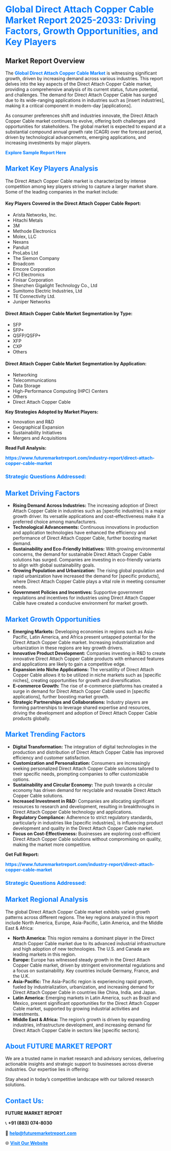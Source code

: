 <h1 style="color: #007BFF;">Global Direct Attach Copper Cable Market Report 2025-2033: Driving Factors, Growth Opportunities, and Key Players</h1>

<section id="overview">
<h2>Market Report Overview</h2>
<p>The <a href="https://www.futuremarketreport.com/industry-report/direct-attach-copper-cable-market" style="color: #007BFF; text-decoration: none;"><strong>Global Direct Attach Copper Cable Market</strong></a> is witnessing significant growth, driven by increasing demand across various industries. This report delves into the key aspects of the Direct Attach Copper Cable market, providing a comprehensive analysis of its current status, future potential, and challenges. The demand for Direct Attach Copper Cable has surged due to its wide-ranging applications in industries such as [insert industries], making it a critical component in modern-day [applications].</p>
<p>As consumer preferences shift and industries innovate, the Direct Attach Copper Cable market continues to evolve, offering both challenges and opportunities for stakeholders. The global market is expected to expand at a substantial compound annual growth rate (CAGR) over the forecast period, driven by technological advancements, emerging applications, and increasing investments by major players.</p>
</section>

<section id="overview">
<p><a href="https://www.futuremarketreport.com/request-sample/reportId=113438" style="color: #007BFF; text-decoration: none;"><strong>Explore Sample Report Here</strong></a></p>
</section>

<section id="key-players">
<h2 style="color: #007BFF;">Market Key Players Analysis</h2>
<p>The Direct Attach Copper Cable market is characterized by intense competition among key players striving to capture a larger market share. Some of the leading companies in the market include:</p>
<h4>Key Players Covered in the Direct Attach Copper Cable Report:</h4>
<ul><li>Arista Networks, Inc.</li><li>Hitachi Metals</li><li>3M</li><li>Methode Electronics</li><li>Molex, LLC</li><li>Nexans</li><li>Panduit</li><li>ProLabs Ltd</li><li>The Siemon Company</li><li>Broadcom</li><li>Emcore Corporation</li><li>FCI Electronics</li><li>Finisar Corporation</li><li>Shenzhen Gigalight Technology Co., Ltd</li><li>Sumitomo Electric Industries, Ltd</li><li>TE Connectivity Ltd.</li><li>Juniper Networks</li></ul>
<h4>Direct Attach Copper Cable Market Segmentation by Type:</h4>
<ul><li>SFP</li><li>SFP+</li><li>QSFP/QSFP+</li><li>XFP</li><li>CXP</li><li>Others</li></ul>

<h4>Direct Attach Copper Cable Market Segmentation by Application:</h4>
<ul><li>Networking</li><li>Telecommunications</li><li>Data Storage</li><li>High-Performance Computing (HPC) Centers</li><li>Others</li><li>Direct Attach Copper Cable</li></ul>
<p><strong>Key Strategies Adopted by Market Players:</strong></p>
<ul>
<li>Innovation and R&D</li>
<li>Geographical Expansion</li>
<li>Sustainability Initiatives</li>
<li>Mergers and Acquisitions</li>
</ul>
</section>

<section>
<p><strong>Read Full Analysis: </strong></p><a href="https://www.futuremarketreport.com/industry-report/direct-attach-copper-cable-market" style="color: #007BFF; text-decoration: none;"><strong>https://www.futuremarketreport.com/industry-report/direct-attach-copper-cable-market</strong></a>
<h3 style="color: #007BFF;">Strategic Questions Addressed:</h3>
</section>

<section id="driving-factors">
<h2 style="color: #007BFF;">Market Driving Factors</h2>
<ul>
<li><strong>Rising Demand Across Industries:</strong> The increasing adoption of Direct Attach Copper Cable in industries such as [specific industries] is a major growth driver. Its versatile applications and cost-effectiveness make it a preferred choice among manufacturers.</li>
<li><strong>Technological Advancements:</strong> Continuous innovations in production and application technologies have enhanced the efficiency and performance of Direct Attach Copper Cable, further boosting market demand.</li>
<li><strong>Sustainability and Eco-Friendly Initiatives:</strong> With growing environmental concerns, the demand for sustainable Direct Attach Copper Cable solutions has surged. Companies are investing in eco-friendly variants to align with global sustainability goals.</li>
<li><strong>Growing Population and Urbanization:</strong> The rising global population and rapid urbanization have increased the demand for [specific products], where Direct Attach Copper Cable plays a vital role in meeting consumer needs.</li>
<li><strong>Government Policies and Incentives:</strong> Supportive government regulations and incentives for industries using Direct Attach Copper Cable have created a conducive environment for market growth.</li>
</ul>
</section>

<section id="growth-opportunities">
<h2 style="color: #007BFF;">Market Growth Opportunities</h2>
<ul>
<li><strong>Emerging Markets:</strong> Developing economies in regions such as Asia-Pacific, Latin America, and Africa present untapped potential for the Direct Attach Copper Cable market. Increasing industrialization and urbanization in these regions are key growth drivers.</li>
<li><strong>Innovative Product Development:</strong> Companies investing in R&D to create innovative Direct Attach Copper Cable products with enhanced features and applications are likely to gain a competitive edge.</li>
<li><strong>Expansion into Niche Applications:</strong> The versatility of Direct Attach Copper Cable allows it to be utilized in niche markets such as [specific niches], creating opportunities for growth and diversification.</li>
<li><strong>E-commerce Growth:</strong> The rise of e-commerce platforms has created a surge in demand for Direct Attach Copper Cable used in [specific applications], further boosting market growth.</li>
<li><strong>Strategic Partnerships and Collaborations:</strong> Industry players are forming partnerships to leverage shared expertise and resources, driving the development and adoption of Direct Attach Copper Cable products globally.</li>
</ul>
</section>

<section id="trending-factors">
<h2 style="color: #007BFF;">Market Trending Factors</h2>
<ul>
<li><strong>Digital Transformation:</strong> The integration of digital technologies in the production and distribution of Direct Attach Copper Cable has improved efficiency and customer satisfaction.</li>
<li><strong>Customization and Personalization:</strong> Consumers are increasingly seeking personalized Direct Attach Copper Cable solutions tailored to their specific needs, prompting companies to offer customizable options.</li>
<li><strong>Sustainability and Circular Economy:</strong> The push towards a circular economy has driven demand for recyclable and reusable Direct Attach Copper Cable solutions.</li>
<li><strong>Increased Investment in R&D:</strong> Companies are allocating significant resources to research and development, resulting in breakthroughs in Direct Attach Copper Cable technology and applications.</li>
<li><strong>Regulatory Compliance:</strong> Adherence to strict regulatory standards, particularly in industries like [specific industries], is influencing product development and quality in the Direct Attach Copper Cable market.</li>
<li><strong>Focus on Cost-Effectiveness:</strong> Businesses are exploring cost-efficient Direct Attach Copper Cable solutions without compromising on quality, making the market more competitive.</li>
</ul>
</section>

<section>
<p><strong>Get Full Report: </strong></p><a href="https://www.futuremarketreport.com/industry-report/direct-attach-copper-cable-market" style="color: #007BFF; text-decoration: none;"><strong>https://www.futuremarketreport.com/industry-report/direct-attach-copper-cable-market</strong></a>
<h3 style="color: #007BFF;">Strategic Questions Addressed:</h3>
</section>


<section id="regional-analysis">
<h2 style="color: #007BFF;">Market Regional Analysis</h2>
<p>The global Direct Attach Copper Cable market exhibits varied growth patterns across different regions. The key regions analyzed in this report include North America, Europe, Asia-Pacific, Latin America, and the Middle East & Africa:</p>
<ul>
<li><strong>North America:</strong> This region remains a dominant player in the Direct Attach Copper Cable market due to its advanced industrial infrastructure and high adoption of new technologies. The U.S. and Canada are leading markets in this region.</li>
<li><strong>Europe:</strong> Europe has witnessed steady growth in the Direct Attach Copper Cable market, driven by stringent environmental regulations and a focus on sustainability. Key countries include Germany, France, and the U.K.</li>
<li><strong>Asia-Pacific:</strong> The Asia-Pacific region is experiencing rapid growth, fueled by industrialization, urbanization, and increasing demand for Direct Attach Copper Cable in countries like China, India, and Japan.</li>
<li><strong>Latin America:</strong> Emerging markets in Latin America, such as Brazil and Mexico, present significant opportunities for the Direct Attach Copper Cable market, supported by growing industrial activities and investments.</li>
<li><strong>Middle East & Africa:</strong> The region’s growth is driven by expanding industries, infrastructure development, and increasing demand for Direct Attach Copper Cable in sectors like [specific sectors].</li>
</ul>
</section>

<footer>
<h2 style="color: #007BFF;">About FUTURE MARKET REPORT</h2>
<p>We are a trusted name in market research and advisory services, delivering actionable insights and strategic support to businesses across diverse industries. Our expertise lies in offering:</p>

<p>Stay ahead in today’s competitive landscape with our tailored research solutions.</p>

<h2 style="color: #007BFF;">Contact Us:</h2>
<p><strong>FUTURE MARKET REPORT</strong></p>
<p>📞 <strong>+91 (883) 074-8030</strong></p>
<p>📧 <strong><a href="mailto:help@futuremarketreport.com" style="color: #007BFF;">help@futuremarketreport.com</a></strong></p>
<p>🌐 <strong><a href="https://www.futuremarketreport.com/" style="color: #007BFF;">Visit Our Website</a></strong></p>
</footer>
